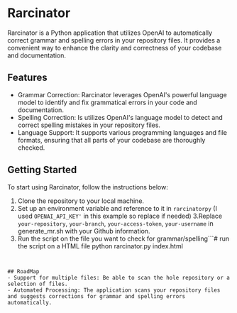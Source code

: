 # Rarcinator

Rarcinator is a Python application that utilizes OpenAI to automatically correct grammar and spelling errors in your repository files. It provides a convenient way to enhance the clarity and correctness of your codebase and documentation.

## Features

- Grammar Correction: Rarcinator leverages OpenAI's powerful language model to identify and fix grammatical errors in your code and documentation.
- Spelling Correction: Is utilizes OpenAI's language model to detect and correct spelling mistakes in your repository files.
- Language Support: It supports various programming languages and file formats, ensuring that all parts of your codebase are thoroughly checked.


## Getting Started

To start using Rarcinator, follow the instructions below:

1. Clone the repository to your local machine.
2. Set up an environment variable and reference to it in `rarcinatorpy` (I used `OPENAI_API_KEY'` in this example so replace if needed)
3.Replace `your-repository`, `your-branch`, `your-access-token`, `your-username` in generate_mr.sh with your Github information.
4. Run the script on the file you want to check for grammar/spelling```# run the script on a HTML file
 python rarcinator.py index.html
```


## RoadMap
- Support for multiple files: Be able to scan the hole repository or a selection of files.
- Automated Processing: The application scans your repository files and suggests corrections for grammar and spelling errors automatically.
